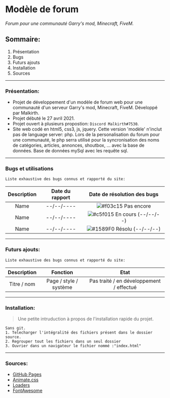 # Modèle de forum
*Forum pour une communauté Garry's mod, Minecraft, FiveM.*

## Sommaire:
1. Présentation
3. Bugs
4. Futurs ajouts
5. Installation
6. Sources

***
### Présentation:

* Projet de développement d'un modèle de forum web pour une communauté d'un serveur Garry's mod, Minecraft, FiveM. Développé par Malkirth. 
* Projet débuté le 27 avril 2021.
* Projet ouvert à plusieurs propostion: `Discord Malkirth#7530`.
* Site web codé en html5, css3, js, jquery. Cette version 'modèle' n'inclut pas de language server: php. Lors de la personalisation du forum pour une communauté, le php serra utilisé pour la syncronisation des noms de catégories, articles, annonces, shoutbox, ... avec la base de données. Base de données mySql avec les requête sql.

***
### Bugs et utilisations

`Liste exhaustive des bugs connus et rapporté du site:`

| Description | Date du rapport | Date de résolution des bugs |
|:--------------:|:-------------:|:--------------:|
| Name | --/--/---- | ![#f03c15](https://via.placeholder.com/15/f03c15/000000?text=+) Pas encore |
| Name | --/--/---- | ![#c5f015](https://via.placeholder.com/15/c5f015/000000?text=+) En cours (--/--/--)|
| Name | --/--/---- | ![#1589F0](https://via.placeholder.com/15/1589F0/000000?text=+) Résolu (--/--/--)|

***
### Futurs ajouts:

`Liste exhaustive des bugs connus et rapporté du site:`

| Description | Fonction | Etat |
|:--------------:|:-------------:|:--------------:|
| Titre / nom | Page / style / système | Pas traité / en développement / effectué |

***
### Installation:
> Une petite intruduction à propos de l'installation rapide du projet.
```
Sans git.
1. Telecharger l'intégralité des fichiers présent dans le dossier source.
2. Regrouper tout les fichiers dans un seul dossier
3. Ouvrier dans un navigateur le fichier nommé :"index.html"
```

***
### Sources:

* [GitHub Pages](https://pages.github.com)
* [Animate.css](https://daneden.github.io/animate.css)
* [Loaders](https://connoratherton.com/loaders)
* [FontAwesome](https://fontawesome.com/)

